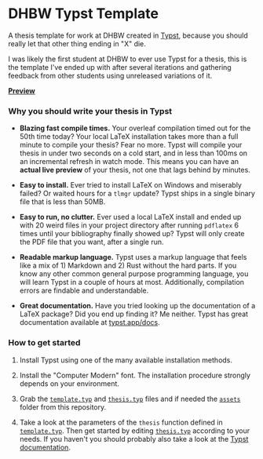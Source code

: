 # DHBW Typst Template

A thesis template for work at DHBW created in [Typst](https://github.com/typst/typst), because you should really let that other thing ending in "X" die.

I was likely the first student at DHBW to ever use Typst for a thesis, this is the template I've ended up with after several iterations and gathering feedback from other students using unreleased variations of it.

[**Preview**](./thesis.pdf)

### **Why you should write your thesis in Typst**

- **Blazing fast compile times.** Your overleaf compilation timed out for the 50th time today? Your local LaTeX installation takes more than a full minute to compile your thesis? Fear no more. Typst will compile your thesis in under two seconds on a cold start, and in less than 100ms on an incremental refresh in watch mode. This means you can have an **actual live preview** of your thesis, not one that lags behind by minutes.

- **Easy to install.** Ever tried to install LaTeX on Windows and miserably failed? Or waited hours for a `tlmgr` update? Typst ships in a single binary file that is less than 50MB.

- **Easy to run, no clutter.** Ever used a local LaTeX install and ended up with 20 weird files in your project directory after running `pdflatex` 6 times until your bibliography finally showed up? Typst will only create the PDF file that you want, after a single run.

- **Readable markup language.** Typst uses a markup language that feels like a mix of 1) Markdown and 2) Rust without the hard parts. If you know any other common general purpose programming language, you will learn Typst in a couple of hours at most. Additionally, compilation errors are findable and understandable.

- **Great documentation.** Have you tried looking up the documentation of a LaTeX package? Did you end up finding it? Me neither. Typst has great documentation available at [typst.app/docs](https://typst.app/docs).

### **How to get started**

1. Install Typst using one of the many available installation methods.

2. Install the "Computer Modern" font. The installation procedure strongly depends on your environment.

3. Grab the [`template.typ`](./template.typ) and [`thesis.typ`](./thesis.typ) files and if needed the [`assets`](./assets) folder from this repository.

4. Take a look at the parameters of the `thesis` function defined in [`template.typ`](./template.typ). Then get started by editing [`thesis.typ`](./thesis.typ) according to your needs. If you haven't you should probably also take a look at the [Typst documentation](https://typst.app/docs).